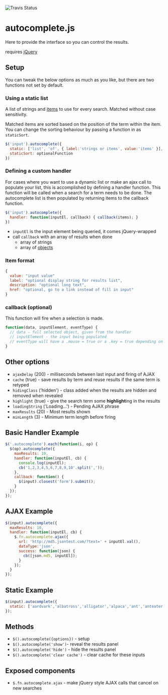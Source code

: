 ![Travis Status](https://travis-ci.org/crhallberg/autocomplete.js.svg?branch=master)

# autocomplete.js
Here to provide the interface so you can control the results.

requires [jQuery](http://code.jquery.com/)

## Setup
You can tweak the below options as much as you like, but there are two functions not set by default.

### Using a static list
A list of strings and [items](#item-format) to use for every search. Matched without case sensitivity.

Matched items are sorted based on the position of the term within the item. You can change the sorting behaviour by passing a function in as `staticSort`.

```Javascript
$('input').autocomplete({
  static: ['list', 'of', { label:'strings or items', value:'items' }],
  staticSort: optionalFunction
})
```


### Defining a custom handler
For cases where you want to use a dynamic list or make an ajax call to populate your list, this is accomplished by defining a handler function. This function will be called when a search for a term needs to be done. The autocomplete list is then populated by returning items to the callback function.
```Javascript
$('input').autocomplete({
  handler: function(inputEl, callback) { callback(items); }
})
```

- `inputEl` is the input element being queried, it comes jQuery-wrapped
- call `callback` with an array of results when done
  - array of strings
  - array of [objects](#item-format)

### Item format
```Javascript
{
  value: "input value"
  label: "optional display string for results list",
  description: "optional long text",
  href: "optional, go to a link instead of fill in input"
}
```

### callback (optional)
This function will fire when a selection is made.

```Javascript
function(data, inputElement, eventType) {
  // data - full selected object, given from the handler
  // inputElement - the input being populated
  // eventType will have a .mouse = true or a .key = true depending on how the user selected an item
}
```

## Other options
- `ajaxDelay` (200) - milliseconds between last input and firing of AJAX
- `cache` (true) - save results by term and reuse results if the same term is retyped
- `hidingClass` ('hidden') - class added when the results are hidden and removed when revealed
- `highlight` (true) - give the search term some **highlight**ing in the results
- `loadingString` ('Loading...') - Pending AJAX phrase
- `maxResults` (20) - Most results shown
- `minLength` (3) - Minimum term length before firing

## Basic Handler Example
```Javascript
$('.autocomplete').each(function(i, op) {
  $(op).autocomplete({
    maxResults: 10,
    handler: function(inputEl, cb) {
      console.log(inputEl);
      cb('1,2,3,4,5,6,7,8,9,10'.split(','));
    },
    callback: function() {
      $(input).closest('form').submit();
    }
  });
});
```

## AJAX Example
```Javascript
$(input).autocomplete({
  maxResults: 10,
  handler: function(inputEl, cb) {
    $.fn.autocomplete.ajax({
      url: 'http://md5.jsontest.com/?text=' + inputEl.val(),
      dataType:'json',
      success: function(json) {
        cb([json.md5, inputEl]);
      }
    });
  }
});
```

## Static Example
```Javascript
$(input).autocomplete({
  static: ['aardvark','albatross','alligator','alpaca','ant','anteater','antelope','ape','armadillo','baboon','badger','barracuda','bat','bear','bee','beetle','bison','boar','buffalo','bushbaby','bustard','butterfly','camel','capuchin','caribou','cat','caterpillar','chameleon','chamois','cheetah','chicken','chimpanzee','chinchilla','chipmunk','chough','clam','cobra','cockroach','cod','cormorant','coyote','crab','crane','crocodile','crow','curlew','deer','dinosaur','dog','dogfish','dolphin','donkey','dotterel','dove','dragon','dragonfly','duck','dugong','dunlin','eagle','echidna','eel','eland','elephant','elk','emu','falcon','ferret','finch','fish','flamingo','fly','fox','frog','gaur','gazelle','gecko','gerbil','giraffe','gnu','goat','goldfish','goose','gorilla','goshawk','grasshopper','grouse','guanaco','gull','hamster','hare','hawk','hedgehog','heron','herring','hippopotamus','hornet','horse','horsecrab','hummingbird','hyena','hyrax','ibex','ibis','iguana','impala','jackal','jaguar','jay','jellyfish','kangaroo','koala','kouprey','kudu','lapwing','lark','lemming','lemur','leopard','lion','llama','lobster','locust','loris','louse','lynx','lyrebird','magpie','mallard','manatee','marten','meerkat','mink','mole','mongoose','monkey','moose','mosquito','mouse','mule','narwhal','newt','nightingale','numbat','octopus','okapi','opossum','oryx','ostrich','otter','owl','ox','oyster','panther','parrot','partridge','peacock','peafowl','pelican','penguin','pheasant','pig','pigeon','platypus','pony','porcupine','porpoise','puffin','quagga','quail','quelea','rabbit','raccoon','ram','rat','raven','reindeer','rhea','rhinoceros','rook','ruff','salamander','salmon','sambar','sandpiper','sardine','scorpion','seahorse','seal','shark','sheep','shrew','shrimp','skink','skunk','snail','snake','spider','squid','squirrel','starling','stinkbug','stork','swan','tapir','tarsier','termite','tern','tiger','toad','trout','turkey','turtle','viper','vulture','wallaby','walrus','wasp','weasel','whale','wolf','wolverine','wombat','woodcock','woodpecker','worm','wren','yak','zebra','zorilla']
});
```

## Methods
- `$().autocomplete({options})` - setup
- `$().autocomplete('show')`- reveal the results panel
- `$().autocomplete('hide')` - hide the results panel
- `$().autocomplete('clear cache')` - clear cache for these inputs

## Exposed components
- `$.fn.autocomplete.ajax` - make jQuery style AJAX calls that cancel on new searches
